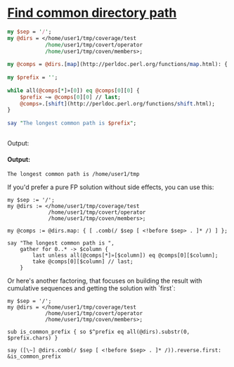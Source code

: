 [1]: http://rosettacode.org/wiki/Find_common_directory_path

# [Find common directory path][1]

```perl
my $sep = '/';
my @dirs = </home/user1/tmp/coverage/test
            /home/user1/tmp/covert/operator
            /home/user1/tmp/coven/members>;
 
my @comps = @dirs.[map](http://perldoc.perl.org/functions/map.html): { [ .comb(/ $sep [ <!before $sep> . ]* /) ] }; 
 
my $prefix = '';
 
while all(@comps[*]»[0]) eq @comps[0][0] {
    $prefix ~= @comps[0][0] // last;
    @comps».[shift](http://perldoc.perl.org/functions/shift.html);
}
 
say "The longest common path is $prefix";
 
```


Output:


#### Output:
```
The longest common path is /home/user1/tmp
```


If you'd prefer a pure FP solution without side effects, you can use this:

```perl6
my $sep := '/';
my @dirs := </home/user1/tmp/coverage/test
             /home/user1/tmp/covert/operator
             /home/user1/tmp/coven/members>;
 
my @comps := @dirs.map: { [ .comb(/ $sep [ <!before $sep> . ]* /) ] };
 
say "The longest common path is ",
    gather for 0..* -> $column {
        last unless all(@comps[*]»[$column]) eq @comps[0][$column];
        take @comps[0][$column] // last;
    }
```


Or here's another factoring, that focuses on building the result with cumulative sequences and getting the solution with \`first\`:

```perl6
my $sep = '/';
my @dirs = </home/user1/tmp/coverage/test
            /home/user1/tmp/covert/operator
            /home/user1/tmp/coven/members>;
 
sub is_common_prefix { so $^prefix eq all(@dirs).substr(0, $prefix.chars) }
 
say ([\~] @dirs.comb(/ $sep [ <!before $sep> . ]* /)).reverse.first: &is_common_prefix
```
